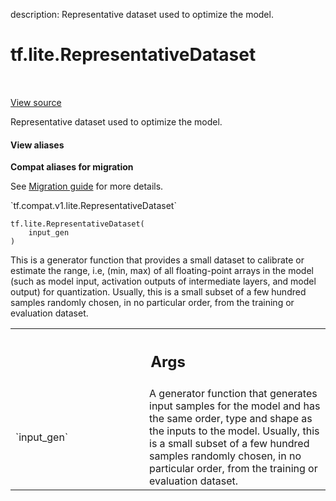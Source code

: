 description: Representative dataset used to optimize the model.

<div itemscope itemtype="http://developers.google.com/ReferenceObject">
<meta itemprop="name" content="tf.lite.RepresentativeDataset" />
<meta itemprop="path" content="Stable" />
<meta itemprop="property" content="__init__"/>
</div>

# tf.lite.RepresentativeDataset

<!-- Insert buttons and diff -->

<table class="tfo-notebook-buttons tfo-api nocontent" align="left">

</table>

<a target="_blank" class="external" href="/code/stable/tensorflow/lite/python/lite.py">View source</a>



Representative dataset used to optimize the model.

<section class="expandable">
  <h4 class="showalways">View aliases</h4>
  <p>
<b>Compat aliases for migration</b>
<p>See
<a href="https://www.tensorflow.org/guide/migrate">Migration guide</a> for
more details.</p>
<p>`tf.compat.v1.lite.RepresentativeDataset`</p>
</p>
</section>

<pre class="devsite-click-to-copy prettyprint lang-py tfo-signature-link">
<code>tf.lite.RepresentativeDataset(
    input_gen
)
</code></pre>



<!-- Placeholder for "Used in" -->

This is a generator function that provides a small dataset to calibrate or
estimate the range, i.e, (min, max) of all floating-point arrays in the model
(such as model input, activation outputs of intermediate layers, and model
output) for quantization. Usually, this is a small subset of a few hundred
samples randomly chosen, in no particular order, from the training or
evaluation dataset.

<!-- Tabular view -->
 <table class="responsive fixed orange">
<colgroup><col width="214px"><col></colgroup>
<tr><th colspan="2"><h2 class="add-link">Args</h2></th></tr>

<tr>
<td>
`input_gen`<a id="input_gen"></a>
</td>
<td>
A generator function that generates input samples for the model
and has the same order, type and shape as the inputs to the model.
Usually, this is a small subset of a few hundred samples randomly
chosen, in no particular order, from the training or evaluation dataset.
</td>
</tr>
</table>



